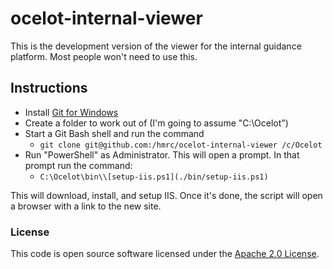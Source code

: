 
# ocelot-internal-viewer

This is the development version of the viewer for the internal guidance
platform. Most people won't need to use this.

## Instructions

  * Install [Git for Windows](https://git-scm.com/download/win)
  * Create a folder to work out of (I'm going to assume "C:\Ocelot")
  * Start a Git Bash shell and run the command
      * `git clone git@github.com:/hmrc/ocelot-internal-viewer /c/Ocelot`
  * Run "PowerShell" as Administrator. This will open a prompt. In that prompt run the command:
      * `C:\Ocelot\bin\\[setup-iis.ps1](./bin/setup-iis.ps1)`

This will download, install, and setup IIS. Once it's done, the script will
open a browser with a link to the new site.

### License

This code is open source software licensed under the [Apache 2.0 License]("http://www.apache.org/licenses/LICENSE-2.0.html").
